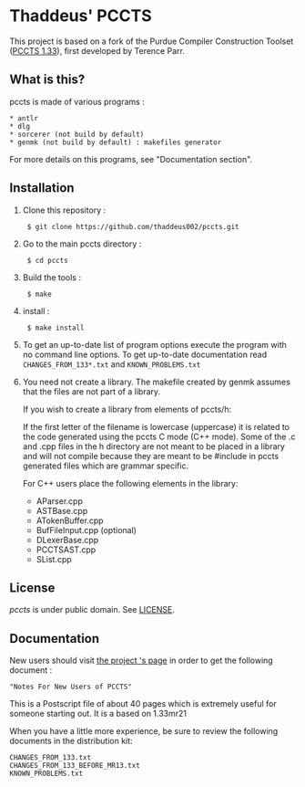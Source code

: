 # Thaddeus' PCCTS

This project is based on a fork of the Purdue Compiler Construction Toolset ([PCCTS 1.33](http://www.polhode.com/pccts.html)), first developed by Terence Parr.

## What is this?

pccts is made of various programs :

    * antlr
    * dlg
    * sorcerer (not build by default)
    * genmk (not build by default) : makefiles generator

For more details on this programs, see "Documentation section".

## Installation

1. Clone this repository :

        $ git clone https://github.com/thaddeus002/pccts.git

1. Go to the main pccts directory :

        $ cd pccts

1. Build the tools :

        $ make

1. install :

        $ make install

1. To get an up-to-date list of program options execute the
   program with no command line options. To get up-to-date
   documentation read `CHANGES_FROM_133*.txt` and
   `KNOWN_PROBLEMS.txt`

1. You need not create a library. The makefile created by genmk
   assumes that the files are not part of a library.

   If you wish to create a library from elements of pccts/h:

   If the first letter of the filename is lowercase (uppercase) it is
   related to the code generated using the pccts C mode (C++ mode).
   Some of the .c and .cpp files in the h directory are not meant to
   be placed in a library and will not compile because they are meant
   to be #include in pccts generated files which are grammar specific.

   For C++ users place the following elements in the library:

    * AParser.cpp
    * ASTBase.cpp
    * ATokenBuffer.cpp
    * BufFileInput.cpp (optional)
    * DLexerBase.cpp
    * PCCTSAST.cpp
    * SList.cpp

## License

*pccts* is under public domain. See [LICENSE](LICENSE).

## Documentation

New users should visit [the project 's page](https://thaddeus002.github.io/pccts) in
order to get the following document :

    "Notes For New Users of PCCTS"

This is a Postscript file of about 40 pages which is extremely
useful for someone starting out. It is a based on 1.33mr21

When you have a little more experience, be sure to review the
following documents in the distribution kit:

    CHANGES_FROM_133.txt
    CHANGES_FROM_133_BEFORE_MR13.txt
    KNOWN_PROBLEMS.txt

